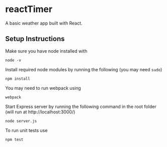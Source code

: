 # reactTimer
A basic weather app built with React.

## Setup Instructions

Make sure you have node installed with 

	node -v

Install required node modules by running the following (you may need `sudo`)

	npm install

You may need to run webpack using 

	webpack

Start Express server by running the following command in the root folder (will run at http://localhost:3000/)

	node server.js

To run unit tests use

	npm test
